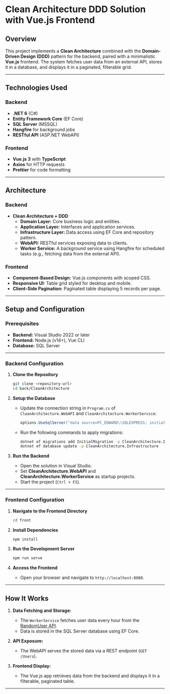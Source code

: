 # Clean Architecture DDD Solution with Vue.js Frontend

## Overview

This project implements a **Clean Architecture** combined with the **Domain-Driven Design (DDD)** pattern for the backend, paired with a minimalistic **Vue.js** frontend. The system fetches user data from an external API, stores it in a database, and displays it in a paginated, filterable grid.

---

## Technologies Used

### Backend
- **.NET 6** (C#)
- **Entity Framework Core** (EF Core)
- **SQL Server** (MSSQL)
- **Hangfire** for background jobs
- **RESTful API** (ASP.NET WebAPI)

### Frontend
- **Vue.js 3** with **TypeScript**
- **Axios** for HTTP requests
- **Prettier** for code formatting

---

## Architecture

### Backend
- **Clean Architecture + DDD**
  - **Domain Layer:** Core business logic and entities.
  - **Application Layer:** Interfaces and application services.
  - **Infrastructure Layer:** Data access using EF Core and repository pattern.
  - **WebAPI:** RESTful services exposing data to clients.
  - **Worker Service:** A background service using Hangfire for scheduled tasks (e.g., fetching data from the external API).

### Frontend
- **Component-Based Design:** Vue.js components with scoped CSS.
- **Responsive UI:** Table grid styled for desktop and mobile.
- **Client-Side Pagination:** Paginated table displaying 5 records per page.

---

## Setup and Configuration

### Prerequisites
- **Backend:** Visual Studio 2022 or later
- **Frontend:** Node.js (v14+), Vue CLI
- **Database:** SQL Server

---

### Backend Configuration

1. **Clone the Repository**
   ```bash
   git clone <repository-url>
   cd back/CleanArchitecture
   ```

2. **Setup the Database**
   - Update the connection string in `Program.cs` of `CleanArchitecture.WebAPI` and `CleanArchitecture.WorkerService`:
     ```csharp
     options.UseSqlServer("data source=PC_EDWARD\\SQLEXPRESS; initial catalog=DB_CleanArchitectureDDDSolution; MultipleActiveResultSets=true; TrustServerCertificate=True; Integrated Security=True");
     ```

   - Run the following commands to apply migrations:
     ```bash
     dotnet ef migrations add InitialMigration -p CleanArchitecture.Infrastructure
     dotnet ef database update -p CleanArchitecture.Infrastructure
     ```

3. **Run the Backend**
   - Open the solution in Visual Studio.
   - Set **CleanArchitecture.WebAPI** and **CleanArchitecture.WorkerService** as startup projects.
   - Start the project (`Ctrl + F5`).

---

### Frontend Configuration

1. **Navigate to the Frontend Directory**
   ```bash
   cd front
   ```

2. **Install Dependencies**
   ```bash
   npm install
   ```

3. **Run the Development Server**
   ```bash
   npm run serve
   ```

4. **Access the Frontend**
   - Open your browser and navigate to `http://localhost:8080`.

---

## How It Works

1. **Data Fetching and Storage:**
   - The `WorkerService` fetches user data every hour from the [RandomUser API](https://randomuser.me/api).
   - Data is stored in the SQL Server database using EF Core.

2. **API Exposure:**
   - The WebAPI serves the stored data via a REST endpoint (`GET /Users`).

3. **Frontend Display:**
   - The Vue.js app retrieves data from the backend and displays it in a filterable, paginated table.

---

